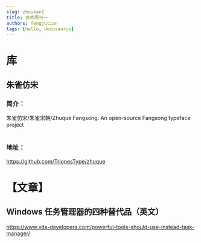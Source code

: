 ```yaml
---
slug: zhoukan1
title: 技术周刊一
authors: fengjutian
tags: [hello, docusaurus]
---
```

# 库
## 朱雀仿宋
### 简介：
朱雀仿宋/朱雀宋朝/Zhuque Fangsong: An open-source Fangsong typeface project
#
### 地址：
https://github.com/TrionesType/zhuque

# 【文章】

## Windows 任务管理器的四种替代品（英文）
https://www.xda-developers.com/powerful-tools-should-use-instead-task-manager/